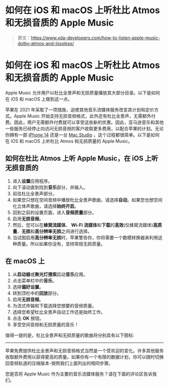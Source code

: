 # 如何在 iOS 和 macOS 上听杜比 Atmos 和无损音质的 Apple Music

> 原文：<https://www.xda-developers.com/how-to-listen-apple-music-dolby-atmos-and-lossless/>

# 如何在 iOS 和 macOS 上听杜比 Atmos 和无损音质的 Apple Music

Apple Music 允许用户以杜比全景声和无损质量播放其大部分目录。以下是如何在 iOS 和 macOS 上做到这一点。

苹果在 2021 年采取了一项措施，迫使其他音乐流媒体服务改变其计划和定价方式。Apple Music 开始支持无损音频格式，此外还有杜比全景声，无需额外付费。因此，用户无需额外付费就可以享受这些新的优惠。因此，亚马逊音乐和其他一些服务已经停止向访问无损音频的客户收取更多费用，以配合苹果的计划。无论你拥有一部 [iPhone 14](http://xda-developers.com/apple-iphone-14) 还是一台 [Mac Studio](https://www.xda-developers.com/apple-mac-studio-m1-ultra-review/) ，这个过程都很简单。以下是如何在 iOS 和 macOS 上听杜比 Atmos 和无损质量的 Apple Music。

## 如何在杜比 Atmos 上听 Apple Music，在 iOS 上听无损音质的

1.  进入**设置**应用程序。
2.  向下滚动直到找到**音乐**部分，并输入。
3.  前往杜比全景声部分。
4.  如果您只想在空间音频中播放杜比全景声歌曲，请选择**自动**。如果您也想空间化立体声歌曲，请选择**始终开启**。
5.  回到之前的设置页面，进入**音频质量**部分。
6.  启用**无损音频**。
7.  然后，您可以在**蜂窝流媒体**、 **Wi-Fi 流媒体**和**下载**的**高效**(仅蜂窝流媒体)**高质量**、**无损**和**高分辨率无损**之间进行选择。
8.  当试图启用**高分辨率无损**时，苹果警告你，你将需要一个数模转换器来利用这种质量。所以如果你没有，坚持常规无损质量。

## 在 macOS 上

1.  从**启动器**或**聚光灯搜索**启动**音乐**应用。
2.  点击菜单栏中的**音乐**。
3.  选择**偏好设置**。
4.  转到顶栏中的**回放**部分。
5.  启用**无损音频**。
6.  为流式传输和下载选择您想要的音频质量。
7.  选择您希望杜比全景声自动工作还是始终工作。
8.  点击 **OK** 按钮。
9.  享受空间音频和无损质量的音乐！

值得一提的是，杜比全景声和无损质量的歌曲将分别具有以下图标:

* * *

苹果免费提供杜比全景声和无损音频格式当然是一个受欢迎的变化。许多其他服务收取额外费用以获得更高的质量。如果你有一个有限的数据计划，你可以随时切换回音频轨道的压缩版本-按照我们上面列出的相同步骤。

您是否将 Apple Music 作为主要的音乐流媒体服务？请在下面的评论区告诉我们。